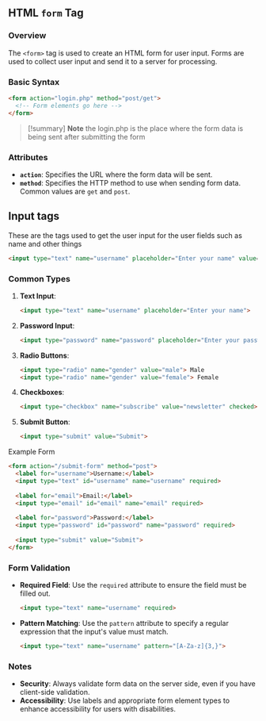 ## HTML `form` Tag

### Overview
The `<form>` tag is used to create an HTML form for user input. Forms are used to collect user input and send it to a server for processing.

### Basic Syntax
```html
<form action="login.php" method="post/get">
  <!-- Form elements go here -->
</form>
```

>[!summary] **Note**
>the login.php is the place where the form data is being sent after submitting the form

### Attributes

- **`action`**: Specifies the URL where the form data will be sent.
- **`method`**: Specifies the HTTP method to use when sending form data. Common values are `get` and `post`.

## Input tags
These are the tags used to get the user input for the user fields such as name and other things
 ```html 
 <input type="text" name="username" placeholder="Enter your name" value="Rohit George">
```
### Common Types

1. **Text Input**:
   ```html
   <input type="text" name="username" placeholder="Enter your name">
   ```

2. **Password Input**:
   ```html
   <input type="password" name="password" placeholder="Enter your password">
   ```

3. **Radio Buttons**:
   ```html
   <input type="radio" name="gender" value="male"> Male
   <input type="radio" name="gender" value="female"> Female
   ```

4. **Checkboxes**:
   ```html
   <input type="checkbox" name="subscribe" value="newsletter" checked> Subscribe to newsletter
   ```

5. **Submit Button**:
   ```html
   <input type="submit" value="Submit">
   ```

Example Form
```html
<form action="/submit-form" method="post">
  <label for="username">Username:</label>
  <input type="text" id="username" name="username" required>
  
  <label for="email">Email:</label>
  <input type="email" id="email" name="email" required>
  
  <label for="password">Password:</label>
  <input type="password" id="password" name="password" required>
  
  <input type="submit" value="Submit">
</form>
```

### Form Validation

- **Required Field**: Use the `required` attribute to ensure the field must be filled out.
  ```html
  <input type="text" name="username" required>
  ```

- **Pattern Matching**: Use the `pattern` attribute to specify a regular expression that the input's value must match.
  ```html
  <input type="text" name="username" pattern="[A-Za-z]{3,}">
  ```

### Notes

- **Security**: Always validate form data on the server side, even if you have client-side validation.
- **Accessibility**: Use labels and appropriate form element types to enhance accessibility for users with disabilities.
